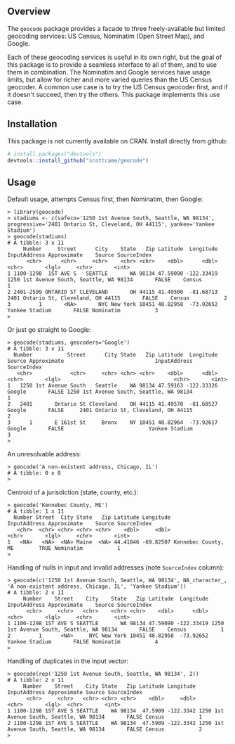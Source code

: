 Overview
--------

The `geocode` package provides a facade to three freely-available but limited geocoding services:  US Census, Nominatim (Open Street Map), and Google.

Each of these geocoding services is useful in its own right, but the goal of this package is to provide a seamless interface to all of them, and to use them in combination.  The Nominatim and Google services
have usage limits, but allow for richer and more varied queries than the US Census geocoder.  A common use case is to try the US Census geocoder first, and if it doesn't succeed, then try the others.  This
package implements this use case.

Installation
------------

This package is not currently available on CRAN.  Install directly from github:

``` r
# install.packages("devtools")
devtools::install_github("scottcame/geocode")
```

Usage
-----

Default usage, attempts Census first, then Nominatim, then Google:

```
> library(geocode)
> stadiums <- c(safeco='1250 1st Avenue South, Seattle, WA 98134', progressive='2401 Ontario St, Cleveland, OH 44115', yankee='Yankee Stadium')
> geocode(stadiums)
# A tibble: 3 x 11
     Number     Street      City    State   Zip Latitude  Longitude                             InputAddress Approximate    Source SourceIndex
      <chr>      <chr>     <chr>    <chr> <chr>    <dbl>      <dbl>                                    <chr>       <lgl>     <chr>       <int>
1 1100-1298  1ST AVE S   SEATTLE       WA 98134 47.59090 -122.33419 1250 1st Avenue South, Seattle, WA 98134       FALSE    Census           1
2 2401-2599 ONTARIO ST CLEVELAND       OH 44115 41.49500  -81.68713     2401 Ontario St, Cleveland, OH 44115       FALSE    Census           2
3         1       <NA>       NYC New York 10451 40.82958  -73.92652                           Yankee Stadium       FALSE Nominatim           3
>
```

Or just go straight to Google:

```
> geocode(stadiums, geocoders='Google')
# A tibble: 3 x 11
  Number           Street      City State   Zip Latitude  Longitude Source Approximate                             InputAddress SourceIndex
   <chr>            <chr>     <chr> <chr> <chr>    <dbl>      <dbl>  <chr>       <lgl>                                    <chr>       <int>
1   1250 1st Avenue South   Seattle    WA 98134 47.59163 -122.33326 Google       FALSE 1250 1st Avenue South, Seattle, WA 98134           1
2   2401       Ontario St Cleveland    OH 44115 41.49570  -81.68527 Google       FALSE     2401 Ontario St, Cleveland, OH 44115           2
3      1       E 161st St     Bronx    NY 10451 40.82964  -73.92617 Google       FALSE                           Yankee Stadium           3
>
```

An unresolvable address:

```
> geocode('A non-existent address, Chicago, IL')
# A tibble: 0 x 0
>
```

Centroid of a jurisdiction (state, county, etc.):

```
> geocode('Kennebec County, ME')
# A tibble: 1 x 11
  Number Street  City State   Zip Latitude Longitude        InputAddress Approximate    Source SourceIndex
   <chr>  <chr> <chr> <chr> <chr>    <dbl>     <dbl>               <chr>       <lgl>     <chr>       <int>
1   <NA>   <NA>  <NA> Maine  <NA> 44.41846 -69.82507 Kennebec County, ME        TRUE Nominatim           1
>
```

Handling of nulls in input and invalid addresses (note `SourceIndex` column):

```
> geocode(c('1250 1st Avenue South, Seattle, WA 98134', NA_character_, 'A non-existent address, Chicago, IL', 'Yankee Stadium'))
# A tibble: 2 x 11
     Number    Street    City    State   Zip Latitude  Longitude                             InputAddress Approximate    Source SourceIndex
      <chr>     <chr>   <chr>    <chr> <chr>    <dbl>      <dbl>                                    <chr>       <lgl>     <chr>       <int>
1 1100-1298 1ST AVE S SEATTLE       WA 98134 47.59090 -122.33419 1250 1st Avenue South, Seattle, WA 98134       FALSE    Census           1
2         1      <NA>     NYC New York 10451 40.82958  -73.92652                           Yankee Stadium       FALSE Nominatim           4
>
```

Handling of duplicates in the input vector:

```
> geocode(rep('1250 1st Avenue South, Seattle, WA 98134', 2))
# A tibble: 2 x 11
     Number    Street    City State   Zip Latitude Longitude                             InputAddress Approximate Source SourceIndex
      <chr>     <chr>   <chr> <chr> <chr>    <dbl>     <dbl>                                    <chr>       <lgl>  <chr>       <int>
1 1100-1298 1ST AVE S SEATTLE    WA 98134  47.5909 -122.3342 1250 1st Avenue South, Seattle, WA 98134       FALSE Census           1
2 1100-1298 1ST AVE S SEATTLE    WA 98134  47.5909 -122.3342 1250 1st Avenue South, Seattle, WA 98134       FALSE Census           2
>
```

